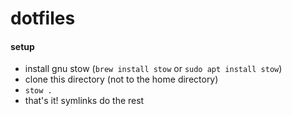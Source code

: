 # dotfiles

#### setup

- install gnu stow (`brew install stow` or `sudo apt install stow`)
- clone this directory (not to the home directory)
- `stow .`
- that's it! symlinks do the rest